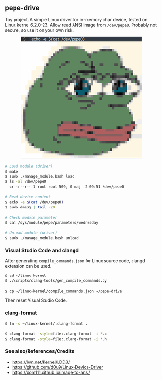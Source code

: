 ## pepe-drive

Toy project. A simple Linux driver for in-memory char device, tested on Linux kernel 6.2.0-23. Allow read ANSI image
from `/dev/pepe0`. Probably not secure, so use it on your own risk.

<p align="center">
<img src="./screenshot.png"/>
</p>

```bash
# Load module (driver)
$ make
$ sudo ./manage_module.bash load
$ ls -al /dev/pepe0
  cr--r--r-- 1 root root 509, 0 maj  2 09:51 /dev/pepe0

# Read device content
$ echo -e $(cat /dev/pepe0)
$ sudo dmesg | tail -20

# Check module parameter
$ cat /sys/module/pepe/parameters/wednesday

# Unload module (driver)
$ sudo ./manage_module.bash unload
```

### Visual Studio Code and clangd

After generating `compile_commands.json` for Linux source code, clangd extension can be used.
```bash
$ cd ~/linux-kernel
$ ./scripts/clang-tools/gen_compile_commands.py

$ cp ~/linux-kernel/compile_commands.json ~/pepe-drive
```

Then reset Visual Studio Code.

### clang-format

```bash
$ ln -s ~/linux-kernel/.clang-format .

$ clang-format -style=file:.clang-format -i *.c
$ clang-format -style=file:.clang-format -i *.h
```

### See also/References/Credits

* https://lwn.net/Kernel/LDD3/
* https://github.com/d0u9/Linux-Device-Driver
* https://dom111.github.io/image-to-ansi/
